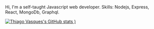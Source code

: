 Hi, I'm a self-taught Javascript web developer.
Skills: Nodejs, Express, React, MongoDb, Graphql.

[![Thiago Vasques's GitHub stats](https://github-readme-stats.vercel.app/api?username=thiagorvasques&theme=dark&show_icons=true)
)](https://github.com/anuraghazra/github-readme-stats)



<!---
thiagorvasques/thiagorvasques is a ✨ special ✨ repository because its `README.md` (this file) appears on your GitHub profile.
You can click the Preview link to take a look at your changes.
--->
